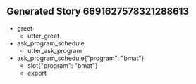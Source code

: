 ## Generated Story 6691627578321288613
* greet
    - utter_greet
* ask_program_schedule
    - utter_ask_program
* ask_program_schedule{"program": "bmat"}
    - slot{"program": "bmat"}
    - export

